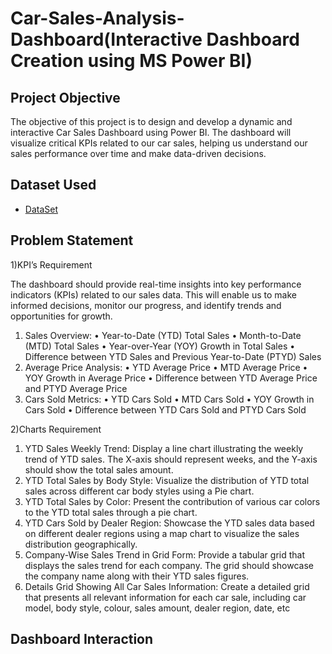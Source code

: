 # Car-Sales-Analysis-Dashboard(Interactive Dashboard Creation using MS Power BI)

## Project Objective
The objective of this project is to design and develop a dynamic and interactive Car Sales Dashboard using Power BI. The dashboard will visualize critical KPIs related to our car sales, helping us understand our sales performance over time and make data-driven decisions.

## Dataset Used
- <a href="https://github.com/5Rahul5/Data-Analysis-Dashboard/blob/main/Car%20Sales%20DataSet.xlsx">DataSet</a>

## Problem Statement
 1)KPI’s Requirement
 
The dashboard should provide real-time insights into key performance indicators (KPIs) related to our sales data. This will enable us to make informed decisions, monitor our progress, and identify trends and opportunities for growth.
1.	Sales Overview:
•	Year-to-Date (YTD) Total Sales
•	Month-to-Date (MTD) Total Sales
•	Year-over-Year (YOY) Growth in Total Sales
•	Difference between YTD Sales and Previous Year-to-Date (PTYD) Sales
2.	Average Price Analysis:
•	YTD Average Price
•	MTD Average Price
•	YOY Growth in Average Price
•	Difference between YTD Average Price and PTYD Average Price
3.	Cars Sold Metrics:
•	YTD Cars Sold
•	MTD Cars Sold
•	YOY Growth in Cars Sold
•	Difference between YTD Cars Sold and PTYD Cars Sold

 2)Charts Requirement
 
1.	YTD Sales Weekly Trend: Display a line chart illustrating the weekly trend of YTD sales. The X-axis should represent weeks, and the Y-axis should show the total sales amount.
2.	YTD Total Sales by Body Style: Visualize the distribution of YTD total sales across different car body styles using a Pie chart.
3.	YTD Total Sales by Color: Present the contribution of various car colors to the YTD total sales through a pie chart.
4.	YTD Cars Sold by Dealer Region: Showcase the YTD sales data based on different dealer regions using a map chart to visualize the sales distribution geographically.
5.	Company-Wise Sales Trend in Grid Form: Provide a tabular grid that displays the sales trend for each company. The grid should showcase the company name along with their YTD sales figures.
6.	Details Grid Showing All Car Sales Information: Create a detailed grid that presents all relevant information for each car sale, including car model, body style, colour, sales amount, dealer region, date, etc

## Dashboard Interaction


